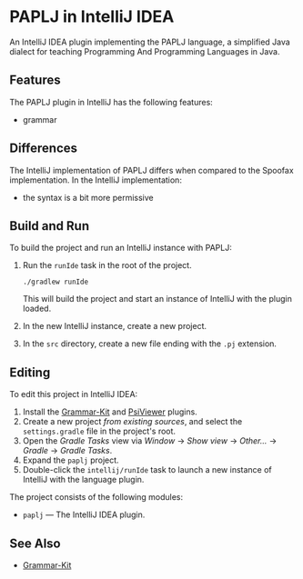 # PAPLJ in IntelliJ IDEA
An IntelliJ IDEA plugin implementing the PAPLJ language, a simplified Java dialect for teaching Programming And Programming Languages in Java.


## Features
The PAPLJ plugin in IntelliJ has the following features:

- grammar


## Differences
The IntelliJ implementation of PAPLJ differs when compared to the Spoofax implementation. In the IntelliJ implementation:

- the syntax is a bit more permissive


## Build and Run
To build the project and run an IntelliJ instance with PAPLJ:

1. Run the `runIde` task in the root of the project.
   
       ./gradlew runIde

   This will build the project and start an instance of IntelliJ with the plugin loaded.
2. In the new IntelliJ instance, create a new project.
3. In the `src` directory, create a new file ending with the `.pj` extension.


## Editing
To edit this project in IntelliJ IDEA:

1. Install the [Grammar-Kit](https://plugins.jetbrains.com/plugin/6606-grammar-kit) and [PsiViewer](https://plugins.jetbrains.com/plugin/227-psiviewer) plugins.
1. Create a new project _from existing sources_, and select the `settings.gradle` file in the project's root.
2. Open the _Gradle Tasks_ view via _Window_ → _Show view_ → _Other..._ → _Gradle_ → _Gradle Tasks_.
2. Expand the `paplj` project.
3. Double-click the `intellij/runIde` task to launch a new instance of IntelliJ with the language plugin.

The project consists of the following modules:

- `paplj` — The IntelliJ IDEA plugin.


## See Also
- [Grammar-Kit](https://github.com/JetBrains/Grammar-Kit)

